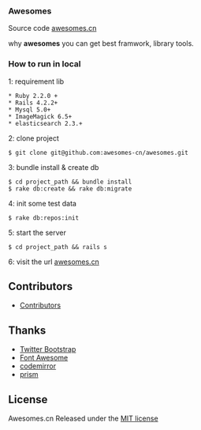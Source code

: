 ### Awesomes

Source code  [awesomes.cn](http://www.awesomes.cn)

why **awesomes** you can get best framwork, library tools.

### How to run in local 

1: requirement lib

	* Ruby 2.2.0 +
	* Rails 4.2.2+
	* Mysql 5.0+
	* ImageMagick 6.5+
	* elasticsearch 2.3.+

2: clone project

```
$ git clone git@github.com:awesomes-cn/awesomes.git

```

3: bundle install & create db

```
$ cd project_path && bundle install 
$ rake db:create && rake db:migrate

```
4: init some test data

```
$ rake db:repos:init

```

5: start the server

```
$ cd project_path && rails s

```

6: visit the url [awesomes.cn](http://localhost:3000)


## Contributors

* [Contributors](https://github.com/awesomes-cn/awesomes/graphs/contributors)

## Thanks

* [Twitter Bootstrap](https://twitter.github.com/bootstrap)
* [Font Awesome](http://fortawesome.github.io/Font-Awesome/icons/)
* [codemirror](https://github.com/codemirror/CodeMirror)
* [prism](https://github.com/PrismJS/prism)

## License

 Awesomes.cn Released under the [MIT license](http://www.opensource.org/licenses/MIT)
